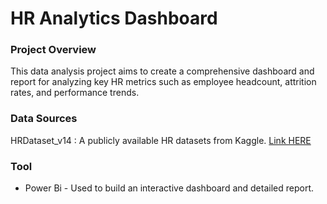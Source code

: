 # HR Analytics Dashboard

### Project Overview

This data analysis project aims to create a  comprehensive dashboard and report for analyzing key HR metrics such as employee headcount, attrition rates, and performance trends. 

### Data Sources

HRDataset_v14 : A publicly available HR datasets from Kaggle. [Link HERE](https://www.kaggle.com/datasets/rhuebner/human-resources-data-set/data?select=HRDataset_v14.csv)

### Tool

- Power Bi - Used to build an interactive dashboard and detailed report.

  
